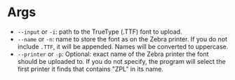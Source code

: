 # Args
* `--input` or `-i`: path to the TrueType (.TTF) font to upload.
* `--name` or `-n`: name to store the font as on the Zebra printer. If you do not include `.TTF`, it will be appended. Names will be converted to uppercase.
* `--printer` or `-p`: Optional: exact name of the Zebra printer the font should be uploaded to. If you do not specify, the program will select the first printer it finds that contains "ZPL" in its name.

